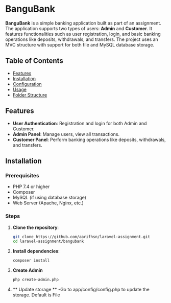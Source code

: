 # BanguBank

**BanguBank** is a simple banking application built as part of an assignment. The application supports two types of users: **Admin** and **Customer**. It features functionalities such as user registration, login, and basic banking operations like deposits, withdrawals, and transfers. The project uses an MVC structure with support for both file and MySQL database storage.

## Table of Contents

- [Features](#features)
- [Installation](#installation)
- [Configuration](#configuration)
- [Usage](#usage)
- [Folder Structure](#folder-structure)

## Features

- **User Authentication**: Registration and login for both Admin and Customer.
- **Admin Panel**: Manage users, view all transactions.
- **Customer Panel**: Perform banking operations like deposits, withdrawals, and transfers.

## Installation

### Prerequisites

- PHP 7.4 or higher
- Composer
- MySQL (if using database storage)
- Web Server (Apache, Nginx, etc.)

### Steps

1. **Clone the repository**:

   ```bash
   git clone https://github.com/aarifhsn/laravel-assignment.git
   cd laravel-assignment/bangubank

   ```

2. **Install dependencies**:

   ```bash
   composer install
   ```

3. **Create Admin**

   ```bash
   php create-admin.php
   ```

4. ** Update storage **
   -Go to app/config/config.php to update the storage. Default is File
